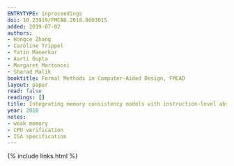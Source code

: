 ```yaml
---
ENTRYTYPE: inproceedings
doi: 10.23919/FMCAD.2018.8603015
added: 2019-07-02
authors:
- Hongce Zhang
- Caroline Trippel
- Yatin Manerkar
- Aarti Gupta
- Margaret Martonosi
- Sharad Malik
booktitle: Formal Methods in Computer-Aided Design, FMCAD
layout: paper
read: false
readings: []
title: Integrating memory consistency models with instruction-level abstraction for heterogeneous system-on-chip verification
year: 2018
notes:
- weak memory
- CPU verification
- ISA specification
---
```

{% include links.html %}
